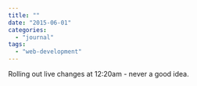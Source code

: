```yaml
---
title: ""
date: "2015-06-01"
categories: 
  - "journal"
tags: 
  - "web-development"
---
```


Rolling out live changes at 12:20am - never a good idea.
